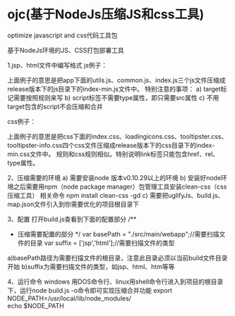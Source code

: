 ojc(基于NodeJs压缩JS和css工具)
===

optimize javascript and css代码工具包

基于NodeJs环境的JS、CSS打包部署工具

1.jsp、html文件中编写格式
js例子：
<!-- target="/resources/release/js/index-min.js" {{{ -->
<script src="/resources/front/js/app/utils.js"></script>
<script src="/resources/front/js/app/common.js"></script>
<script src="/resources/front/js/app/index.js"></script>
<!-- }}} -->
上面例子的意思是把app下面的utils.js、common.js、index.js三个js文件压缩成release版本下的js目录下的index-min.js文件中。
特别注意的事项：
a) target标记需要按照规则来写
b) script标签不需要type属性，即只需要src属性
c) 不用target包含的script不会压缩和合并

css例子：
<!-- target="/resources/release/css/index-min.css" {{{ -->
<link href="/resources/front/css/index.css" rel="stylesheet" type="text/css"/>
<link href="/resources/front/css/loadingicons.css" rel="stylesheet" type="text/css"/>
<link href="/resources/front/js/plugin/tooltipster/css/tooltipster.css" rel="stylesheet" type="text/css"/>
<link href="/resources/front/js/plugin/tooltipster/css/themes/tooltipster-info.css" rel="stylesheet" type="text/css"/>
<!-- }}} -->
上面例子的意思是把css下面的index.css、loadingicons.css、tooltipster.css、tooltipster-info.css四个css文件压缩成release版本下的css目录下的index-min.css文件中。
规则和css规则相似。特别说明link标签只能包含href、rel、type属性。

2、压缩需要的环境
a) 需要安装node 版本v0.10.29以上的环境
b) 安装好node环境之后需要用npm（node package manager）包管理工具安装clean-css（css压缩工具）
   相关命令 npm install clean-css -gd
c) 需要把uglifyJs、build.js、map.json文件引入到你需要优化的项目根目录下

3、配置
打开build.js查看到下面的配置部分
/**
* 压缩需要配置的部分
*/
var basePath = "./src/main/webapp";//需要扫描文件的目录
var suffix = ['jsp','html'];//需要扫描文件的类型

a)basePath路径为需要扫描文件的根目录，注意此目录必须以当前build文件目录开始
b)suffix为需要扫描文件的类型，如jsp、html、htm等等

4、运行命令
windows 用DOS命令行、linux用shell命令行进入到项目的根目录下，运行node build.js -o命令即可实现压缩合并功能
export NODE_PATH=/usr/local/lib/node_modules/  
echo $NODE_PATH


